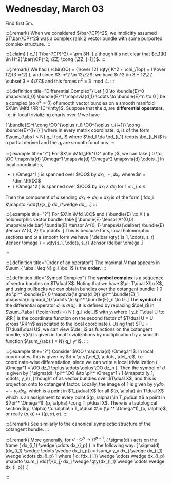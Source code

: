 # Wednesday, March 03

Find first 5m.


:::{.remark}
When we considered $\bar{\CP}^2$, we implicitly assumed $T\bar{\CP}^2$ was a complex rank 2 vector bundle with some purported complex structure.
:::

:::{.claim}
\[
c_1( T\bar{\CP}^2) = \pm 3H
,\]
although it's not clear that $c_1(K) \in H^2( \bar{\CP}^2; \ZZ) \cong (\ZZ, [-1] )$.
:::

:::{.remark}
We had \( \chi(\OO) = {1\over 12} \qty{ K^2 + \chi_\Top} = {1\over 12}(3-n^2) \), and since $3-n^2 \in 12\ZZ$, we have $n^2 \in 3 + 12\ZZ \subset 3 + 4\ZZ$ and this forces $n^2 \equiv 3 \mod 4$.
:::

:::{.definition title="Differential Complex"}
Let 
\[
0 \to \bundle{E}^0 \mapsvia{d_0} \bundle{E}^1 \mapsvia{d_1} \cdots \to \bundle{E}^n \to 0
\]
be a complex (so $d^2 = 0$) of smooth vector bundles on a smooth manifold $X\im \Mfd_\RR^{C^\infty}$.
Suppose that the $d_i$ are **differential operators**, i.e. in local trivializing charts over $U$ we have 

\[
\bundle{E}^i \cong \OO^{\oplus r_i} \OO^{\oplus r_{i+1}} \cong \bundle{E}^{i+1}
\]
where in every matrix coordinate, $d_i$ is of the form $\sum_{\abs I < N} g_I \bd_I$ where $\bd_I \da \bd_{i_1} \cdots \bd_{i_N}$ is a partial derived and the $g_I$ are smooth functions.
:::

:::{.example title="?"}
For $X\in \Mfd_\RR^{C^ \infty }$, we can take 
\[
0 \to \OO \mapsvia{d} \Omega^1 \mapsvia{d} \Omega^2 \mapsvia{d} \cdots
.\]
In local coordinates, 

- \( \Omega^1 \) is spanned over $\OO$ by $dx_1, \cdots, dx_n$ where $n = \dim_\RR(X)$
- \( \Omega^2 \) is spanned over $\OO$ by $dx_i \wedge dx_j$ for $1\leq i, j \leq n$.

Then the component of $d$ sending $dx_i \to dx_i \wedge dx_j$ is of the form
\[
fdx_i &\mapsto -\dd{f}{x_j} dx_i \wedge dx_j
.\]
:::

:::{.example title="?"}
For $X\in \Mfd_\CC$ and \( \bundle{E} \to X \) a holomorphic vector bundle, take
\[
\bundle{E} \tensor A^{0,0} \mapsvia{\delbar} \bundle{E} \tensor A^{0, 1} \mapsvia{\delbar} \bundle{E} \tensor A^{0, 2} \to \cdots
.\]
This is because for $s_i$ local holomorphic sections and $\omega$ a smooth form we have
\[
\delbar \qty{ (s_1, \cdots, s_r) \tensor \omega } = \qty{s_1, \cdots, s_r} \tensor \delbar \omega
.\]


:::

:::{.definition title="Order of an operator"}
The maximal $N$ that appears in $\sum_{ \abs I \leq N} g_I \bd_I$ is the **order**.
:::

:::{.definition title="Symbol Complex"}
The **symbol complex** is a sequence of vector bundles on $T\dual X$.
Noting that we have $\pi: T\dual X\to X$, and using pullbacks we can obtain bundles over the cotangent bundle:
\[
0 \to \pi^* \bundle{E}_0 \mapsvia{\sigma(d_0)} \pi^* \bundle{E}_1 \mapsvia{\sigma(d_1)} \cdots \to \pi^* \bundle{E}_n \to 0
.\]
The **symbol** of the differential operator $d_i$ is $\sigma(d_i)$.
It is defined by replacing $\del_i$ in $\sum_{\abs I {\color{red} =} N } g_I \del_I$ with $y_i$ where
\[
y_i: T\dual U \to \RR
\]
is the coordinate function on the second factor of $T\dual U = U \cross \RR^n$ associated to the local coordinate $i$.
Using that $TU = (T\dual)\dual U$, we can view $\del_i$ as functions on the cotangent bundle, $\sigma(d_i)$ is given in local trivializations by multiplication by a smooth function $\sum_{\abs I = N} g_I y^I$.
:::


:::{.example title="?"}
Consider $\OO \mapsvia{d} \Omega^1$.
In local coordinates, this is given by $d = \qty{\del_1, \cdots, \del_n}$, i.e. coordinate-wise differentiation, since we can write a local trivialization \( \Omega^1 = \OO dz_1 \oplus \cdots \oplus \OO dz_n \).
Then the symbol of $d$ is given by
\[
\sigma(d): \pi^* \OO &\to \pi^* \Omega^1 \\
1 &\mapsto (y_1, \cdots, y_n) 
,\]
thought of as vector bundles over $T\dual X$, and this is projection onto to cotangent factor.
Locally, the image of 1 is given by $y_1 dx_1 + \cdots y_n dx_n$, which is a point in $T_p\dual X$ for all $(p, \alpha) \in T\dual X$ which is an assignment to every point $(p, \alpha) \in T_p\dual X$ a point in $(\pi^* \Omega^1)_{p, \alpha} \cong T_p\dual X$.
There is a tautological section $(p, \alpha) \to \alpha\in T_p\dual X\in (\pi^* \Omega^1)_{p, \alpha}$, or really $(p, \alpha) \mapsto ( (p, \alpha), \alpha)$.
:::


:::{.remark}
See similarly to the canonical symplectic structure of the cotangent bundle.
:::



:::{.remark}
More generally, for $d: \Omega^p \to \Omega^{p+1}$, \( \sigma(d) \) acts on the frame \( dx_{i_1} \wedge \cdots dx_{i_p} \) in the following way:
\[
\sigma(d)(dx_{i_1} \wedge \cdots \wedge dx_{i_p}) = \sum_y y_y dx_j \wedge dx_{i_1} \wedge \cdots dx_{i_p}
\]
where
\[
d: fdx_{i_1} \wedge \cdots \wedge dx_{i_p} \mapsto \sum_j \dd{f}{x_j} dx_j \wedge \qty{dx_{i_1} \wedge \cdots \wedge dx_{i_p}}
.\]




:::







